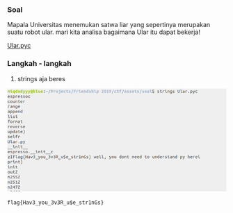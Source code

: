 ### Soal
Mapala Universitas menemukan satwa liar yang sepertinya merupakan suatu robot ular. mari kita analisa bagaimana Ular itu dapat bekerja!

[Ular.pyc](../assets/soal/Ular.pyc)

### Langkah - langkah
1. strings aja beres

![](../assets/Ular.png)

```
flag{Hav3_you_3v3R_u$e_str1nGs}
```
